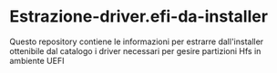 # Estrazione-driver.efi-da-installer
Questo repository contiene le informazioni per estrarre dall'installer ottenibile dal catalogo i driver necessari per gesire partizioni Hfs in ambiente UEFI
